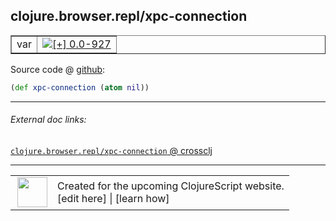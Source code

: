 ## clojure.browser.repl/xpc-connection



 <table border="1">
<tr>
<td>var</td>
<td><a href="https://github.com/cljsinfo/cljs-api-docs/tree/0.0-927"><img valign="middle" alt="[+] 0.0-927" title="Added in 0.0-927" src="https://img.shields.io/badge/+-0.0--927-lightgrey.svg"></a> </td>
</tr>
</table>









Source code @ [github](https://github.com/clojure/clojurescript/blob/r2030/src/cljs/clojure/browser/repl.cljs#L21):

```clj
(def xpc-connection (atom nil))
```

<!--
Repo - tag - source tree - lines:

 <pre>
clojurescript @ r2030
└── src
    └── cljs
        └── clojure
            └── browser
                └── <ins>[repl.cljs:21](https://github.com/clojure/clojurescript/blob/r2030/src/cljs/clojure/browser/repl.cljs#L21)</ins>
</pre>

-->

---



###### External doc links:

[`clojure.browser.repl/xpc-connection` @ crossclj](http://crossclj.info/fun/clojure.browser.repl.cljs/xpc-connection.html)<br>

---

 <table>
<tr><td>
<img valign="middle" align="right" width="48px" src="http://i.imgur.com/Hi20huC.png">
</td><td>
Created for the upcoming ClojureScript website.<br>
[edit here] | [learn how]
</td></tr></table>

[edit here]:https://github.com/cljsinfo/cljs-api-docs/blob/master/cljsdoc/clojure.browser.repl/xpc-connection.cljsdoc
[learn how]:https://github.com/cljsinfo/cljs-api-docs/wiki/cljsdoc-files

<!--

This information was too distracting to show to readers, but I'll leave it
commented here since it is helpful to:

- pretty-print the data used to generate this document
- and show how to retrieve that data



The API data for this symbol:

```clj
{:ns "clojure.browser.repl",
 :name "xpc-connection",
 :type "var",
 :source {:code "(def xpc-connection (atom nil))",
          :title "Source code",
          :repo "clojurescript",
          :tag "r2030",
          :filename "src/cljs/clojure/browser/repl.cljs",
          :lines [21]},
 :full-name "clojure.browser.repl/xpc-connection",
 :full-name-encode "clojure.browser.repl/xpc-connection",
 :history [["+" "0.0-927"]]}

```

Retrieve the API data for this symbol:

```clj
;; from Clojure REPL
(require '[clojure.edn :as edn])
(-> (slurp "https://raw.githubusercontent.com/cljsinfo/cljs-api-docs/catalog/cljs-api.edn")
    (edn/read-string)
    (get-in [:symbols "clojure.browser.repl/xpc-connection"]))
```

-->

